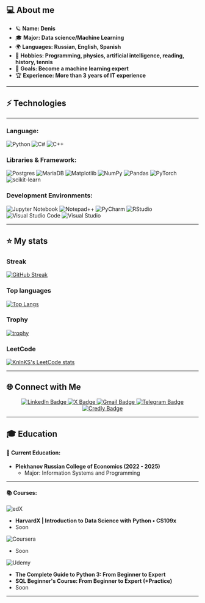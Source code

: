 <div id="viewprof" align="center" > 
  <img src="https://komarev.com/ghpvc/?username=den1ksk&style=flat-square&color=blue" alt=""/>
</div>

## 💻 About me
- 🪐 **Name: Denis**
- 🎓 **Major: Data science/Machine Learning**
- 🌍 **Languages: Russian, English, Spanish**
- 🎨 **Hobbies: Programming, physics, artificial intelligence, reading, history, tennis**
- 🎯 **Goals: Become a machine learning expert**
- 🏆 **Experience: More than 3 years of IT experience**
---


## ⚡ Technologies
---
### Language:
![Python](https://img.shields.io/badge/python-3670A0?style=for-the-badge&logo=python&logoColor=ffdd54)
![C#](https://img.shields.io/badge/c%23-%23239120.svg?style=for-the-badge&logo=csharp&logoColor=white)
![C++](https://img.shields.io/badge/c++-%2300599C.svg?style=for-the-badge&logo=c%2B%2B&logoColor=white)

### Libraries & Framework:
![Postgres](https://img.shields.io/badge/postgres-%23316192.svg?style=for-the-badge&logo=postgresql&logoColor=white)
![MariaDB](https://img.shields.io/badge/MariaDB-003545?style=for-the-badge&logo=mariadb&logoColor=white)
![Matplotlib](https://img.shields.io/badge/Matplotlib-%23ffffff.svg?style=for-the-badge&logo=Matplotlib&logoColor=black)
![NumPy](https://img.shields.io/badge/numpy-%23013243.svg?style=for-the-badge&logo=numpy&logoColor=white)
![Pandas](https://img.shields.io/badge/pandas-%23150458.svg?style=for-the-badge&logo=pandas&logoColor=white)
![PyTorch](https://img.shields.io/badge/PyTorch-%23EE4C2C.svg?style=for-the-badge&logo=PyTorch&logoColor=white)
![scikit-learn](https://img.shields.io/badge/scikit--learn-%23F7931E.svg?style=for-the-badge&logo=scikit-learn&logoColor=white)

### Development Environments:
![Jupyter Notebook](https://img.shields.io/badge/jupyter-%23FA0F00.svg?style=for-the-badge&logo=jupyter&logoColor=white)
![Notepad++](https://img.shields.io/badge/Notepad++-90E59A.svg?style=for-the-badge&logo=notepad%2b%2b&logoColor=black)
![PyCharm](https://img.shields.io/badge/pycharm-143?style=for-the-badge&logo=pycharm&logoColor=black&color=black&labelColor=green)
![RStudio](https://img.shields.io/badge/RStudio-4285F4?style=for-the-badge&logo=rstudio&logoColor=white)
![Visual Studio Code](https://img.shields.io/badge/Visual%20Studio%20Code-0078d7.svg?style=for-the-badge&logo=visual-studio-code&logoColor=white)
![Visual Studio](https://img.shields.io/badge/Visual%20Studio-5C2D91.svg?style=for-the-badge&logo=visual-studio&logoColor=white)

---

## :star: My stats

### Streak
<div id="badges">
  <a href="https://git.io/streak-stats">
    <img src="https://github-readme-streak-stats.herokuapp.com?user=den1ksk&theme=ads-juicy-fresh&hide_border=true" alt="GitHub Streak" />
  </a>
</div>

### Top languages
[![Top Langs](https://github-readme-stats.vercel.app/api/top-langs/?username=den1ksk&theme=dark)](https://github.com/anuraghazra/github-readme-stats)
### Trophy
[![trophy](https://github-profile-trophy.vercel.app/?username=den1ksk&theme=onedark)](https://github.com/ryo-ma/github-profile-trophy)
### LeetCode
[![KnlnKS's LeetCode stats](https://leetcode-stats-six.vercel.app/api?username=den1ksk&theme=dark)](https://github.com/den1ksk/github-readme)

---
## 🌐 Connect with Me
<div id="badges" align="center">
  <a href="https://www.linkedin.com/in/denis-kolenko/">
    <img src="https://img.shields.io/badge/LinkedIn-blue?style=for-the-badge&logo=linkedin&logoColor=white" alt="LinkedIn Badge"/>
  </a>
  <a href="https://x.com/den1ksk">
    <img src="https://img.shields.io/badge/X-black?style=for-the-badge&logo=x&logoColor=white" alt="X Badge"/>
  </a>
  <a href="mailto:deniskolenko04@gmail.com">
    <img src="https://img.shields.io/badge/Gmail-D14836?style=for-the-badge&logo=gmail&logoColor=white" alt="Gmail Badge"/>
  </a>
  <a href="https://t.me/den1ksk">
    <img src="https://img.shields.io/badge/Telegram-2CA5E0?style=for-the-badge&logo=telegram&logoColor=white" alt="Telegram Badge"/>
  </a>
  <a href="https://www.credly.com/users/denis-kolenko/badges">
    <img src="https://images.credly.com/size/340x340/images/70e7b6a0-0e4e-4b4e-8b8e-0b5e3b1d3d7b/Credly_Badge.png" alt="Credly Badge"/>
  </a>
</div>


---
## 🎓 Education

#### 📘 Current Education:
- **Plekhanov Russian College of Economics (2022 - 2025)**
  - Major: Information Systems and Programming

---

#### 📚 Courses:

![edX](https://img.shields.io/badge/edX-%2302262B.svg?style=for-the-badge&logo=edX&logoColor=white)
- **HarvardX | Introduction to Data Science with Python • CS109x**
- Soon

![Coursera](https://img.shields.io/badge/Coursera-%230056D2.svg?style=for-the-badge&logo=Coursera&logoColor=white)
- Soon
  
![Udemy](https://img.shields.io/badge/Udemy-A435F0?style=for-the-badge&logo=Udemy&logoColor=white)
- **The Complete Guide to Python 3: From Beginner to Expert**
- **SQL Beginner's Course: From Beginner to Expert (+Practice)**
- Soon

---
